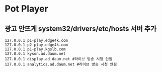 Pot Player
===========

광고 안뜨게 system32/drivers/etc/hosts 서버 추가
---------------------------------------------


```
127.0.0.1 p1-play.edge4k.com
127.0.0.1 p2-play.edge4k.com
127.0.0.1 p1-play.kgslb.com
127.0.0.1 kyson.ad.daum.net
127.0.0.1 display.ad.daum.net #라이브 방송 시청 안됨
127.0.0.1 analytics.ad.daum.net #라이브 방송 시청 안됨
```
